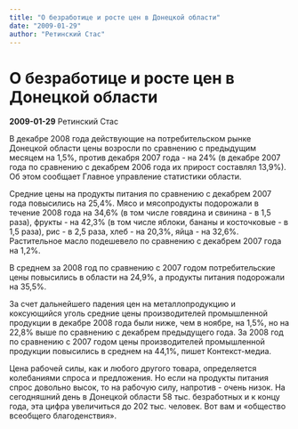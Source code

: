 ```yaml
---
title: "О безработице и росте цен в Донецкой области"
date: "2009-01-29"
author: "Ретинский Стас"
---
```


# О безработице и росте цен в Донецкой области

**2009-01-29** Ретинский Стас

В декабре 2008 года действующие на потребительском рынке Донецкой области цены возросли по сравнению с предыдущим месяцем на 1,5%, против декабря 2007 года - на 24% (в декабре 2007 года по сравнению с декабрем 2006 года их прирост составлял 13,9%). Об этом сообщает Главное управление статистики области. 

 

 Средние цены на продукты питания по сравнению с декабрем 2007 года повысились на 25,4%. Мясо и мясопродукты подорожали в течение 2008 года на 34,6% (в том числе говядина и свинина - в 1,5 раза), фрукты - на 42,3% (в том числе яблоки, бананы и косточковые - в 1,5 раза), рис - в 2,5 раза, хлеб - на 20,3%, яйца - на 32,6%. Растительное масло подешевело по сравнению с декабрем 2007 года на 1,2%.

 

 В среднем за 2008 год по сравнению с 2007 годом потребительские цены повысились в области на 24,9%, а продукты питания подорожали на 35,5%.

За счет дальнейшего падения цен на металлопродукцию и коксующийся уголь средние цены производителей промышленной продукции в декабре 2008 года были ниже, чем в ноябре, на 1,5%, но на 22,8% выше по сравнению с декабрем предыдущего года. За 2008 год по сравнению с 2007 годом цены производителей промышленной продукции повысились в среднем на 44,1%, пишет Контекст-медиа.

Цена рабочей силы, как и любого другого товара, определяется колебаниями спроса и предложения. Но если на продукты питания спрос довольно высок, то на рабочую силу, напротив - очень низок. На сегодняшний день в Донецкой области 58 тыс. безработных и к концу года, эта цифра увеличиться до 202 тыс. человек. Вот вам и «общество всеобщего благоденствия».